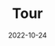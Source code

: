 ---
title: Tour
date: 2022-10-24

type: landing

sections:
  - block: slider
    content:
      slides:
      - title: Welcome to the group
        content: Take a look at what we're working on...
        align: center
        background:
          image:
            filename: page2.jpeg
            filters:
              brightness: 0.7
          position: right
          color: '#666'
      - title: Jena - Science City
        content: 'An international hub for fungal research'
        align: left
        background:
          image:
            filename: featured.jpg
            filters:
              brightness: 0.7
          position: center
          color: '#555'
      - title: Bringing together fungi and RNA
        content: ''
        align: right
        background:
          image:
            filename: page3.jpeg
            filters:
              brightness: 0.5
          position: center
          color: '#333'
        link:
          icon: graduation-cap
          icon_pack: fas
          text: Join Us
          url: ../contact/
    design:
      # Slide height is automatic unless you force a specific height (e.g. '400px')
      slide_height: ''
      is_fullscreen: true
      # Automatically transition through slides?
      loop: true
      # Duration of transition between slides (in ms)
      interval: 2000

  - block: markdown
    content:
      title: Research and Ethos
      subtitle:
      text: | 
        Fungi are a major source of human morbidity and mortality, causing over 1 billion infections annually. In fact, fungal infections are estimated to kill over 1.5 million people per year, a staggering tally. Yet, despite their obvious importance, diagnosis and treatment both remain challenging. New therapeutic and diagnostic options are urgently needed to combat the increased occurrence of antifungal resistance and the lengthy time to diagnosis. Learn more at [Gaffi](https://www.gaffi.org/).

        The Independent Junior Research Group **R**NA **B**iology of Fungal **I**nfections [(RBI)](https://twitter.com/mgblango) at the [Leibniz-HKI](https://www.leibniz-hki.de/en/home.html) and generously sponsered by the German Federal Ministry of Education and Research [(BMBF)](www.bmbf.de) aims to close the gap between basic and translational research through an interdisciplinary research program focused on understanding fungal pathogenesis through the lens of RNA biology. It has previously been shown that RNA molecules can influence the outcome of infections caused by fungi. We are particularly interested in the detection of RNA populations in host extracellular vesicles that are produced in response to an infection and that might serve as possible diagnostic markers. In addition, we are working to advance our understanding of fungal non-coding RNAs and RNA-binding proteins to facilitate the advancement of new targets for RNA-based therapeutics. Current projects in the group address:
        1) the RNAs produced by the host in response to infection
        2) the influence of extracellular RNA on invading fungi
        3) RNA regulatory mechanisms in fungal pathogens 
        
        ![jpg](model.jpg)

        The recent development of RNA-based therapeutic agents for the treatment of genetic disorders, viral infections, and plant fungal infections all provide convincing examples of the potential of RNA-based therapeutic agents against human fungal infections. New approaches for the diagnosis and treatment of fungal infections will ultimately improve our understanding of fungal pathogenesis, open up new pathways of treatment and diagnosis, and benefit society directly.
        
        **More importantly**, we are dedicated to providing a rigorous, inclusive, diverse training enviroment for the next generation of budding scientists. In order to facilitate training, we also hope to collaborate widely in the research community. Get in touch if you are interested in setting up a shared lab meeting or pitching a collaborative project!

        **Funding Sources**
        <img src="bmbflogo.jpg"
            title="Sponsered by the BMBF" width="200" />
---